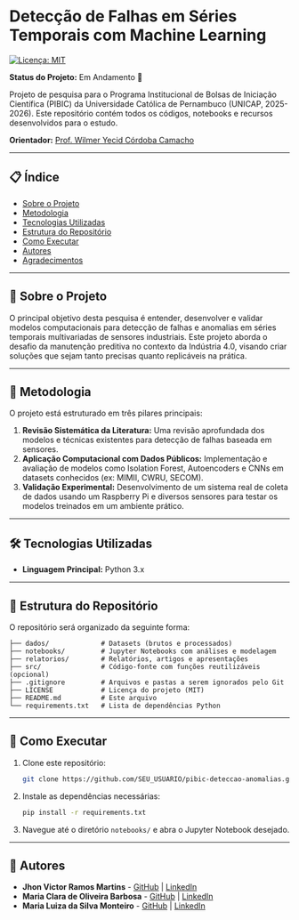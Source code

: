 # Detecção de Falhas em Séries Temporais com Machine Learning

[![Licença: MIT](https://img.shields.io/badge/Licença-MIT-yellow.svg)](https://opensource.org/licenses/MIT)

**Status do Projeto:** Em Andamento 🚧

Projeto de pesquisa para o Programa Institucional de Bolsas de Iniciação Científica (PIBIC) da Universidade Católica de Pernambuco (UNICAP, 2025-2026). Este repositório contém todos os códigos, notebooks e recursos desenvolvidos para o estudo.

**Orientador:** [Prof. Wilmer Yecid Córdoba Camacho](http://lattes.cnpq.br/3667425974106334)

---

## 📋 Índice

*   [Sobre o Projeto](#-sobre-o-projeto)
*   [Metodologia](#-metodologia)
*   [Tecnologias Utilizadas](#-tecnologias-utilizadas)
*   [Estrutura do Repositório](#-estrutura-do-repositório)
*   [Como Executar](#-como-executar)
*   [Autores](#-autores)
*   [Agradecimentos](#-agradecimentos)

---

## 🎯 Sobre o Projeto

O principal objetivo desta pesquisa é entender, desenvolver e validar modelos computacionais para detecção de falhas e anomalias em séries temporais multivariadas de sensores industriais. Este projeto aborda o desafio da manutenção preditiva no contexto da Indústria 4.0, visando criar soluções que sejam tanto precisas quanto replicáveis na prática.

---

## 🔬 Metodologia

O projeto está estruturado em três pilares principais:

1.  **Revisão Sistemática da Literatura:** Uma revisão aprofundada dos modelos e técnicas existentes para detecção de falhas baseada em sensores.
2.  **Aplicação Computacional com Dados Públicos:** Implementação e avaliação de modelos como Isolation Forest, Autoencoders e CNNs em datasets conhecidos (ex: MIMII, CWRU, SECOM).
3.  **Validação Experimental:** Desenvolvimento de um sistema real de coleta de dados usando um Raspberry Pi e diversos sensores para testar os modelos treinados em um ambiente prático.

---

## 🛠️ Tecnologias Utilizadas

*   **Linguagem Principal:** Python 3.x

---

## 📁 Estrutura do Repositório

O repositório será organizado da seguinte forma:

```
├── dados/             # Datasets (brutos e processados)
├── notebooks/         # Jupyter Notebooks com análises e modelagem
├── relatorios/        # Relatórios, artigos e apresentações
├── src/               # Código-fonte com funções reutilizáveis (opcional)
├── .gitignore         # Arquivos e pastas a serem ignorados pelo Git
├── LICENSE            # Licença do projeto (MIT)
├── README.md          # Este arquivo
└── requirements.txt   # Lista de dependências Python
```

---

## 🚀 Como Executar

1.  Clone este repositório:
    ```bash
    git clone https://github.com/SEU_USUARIO/pibic-deteccao-anomalias.git
    ```
2.  Instale as dependências necessárias:
    ```bash
    pip install -r requirements.txt
    ```
3.  Navegue até o diretório `notebooks/` e abra o Jupyter Notebook desejado.

---

## 👥 Autores

*   **Jhon Victor Ramos Martins** - [GitHub](https://github.com/Jhon-Victor-Ramos) | [LinkedIn](https://www.linkedin.com/in/jhon-victor-ramos/)
*   **Maria Clara de Oliveira Barbosa** - [GitHub](https://github.com/Clara-Barbosa) | [LinkedIn](https://www.linkedin.com/in/maria-clara-de-oliveira-barbosa-07457b364/)
*   **Maria Luiza da Silva Monteiro** - [GitHub](https://github.com/Maria-Luiza-ds-Monteiro) | [LinkedIn](https://www.linkedin.com/in/maria-luiza-monteiro-6a7246280/)
